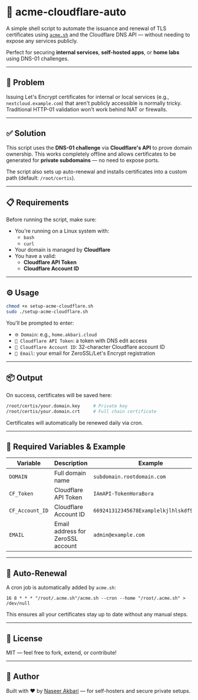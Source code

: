 # 🔐 acme-cloudflare-auto

A simple shell script to automate the issuance and renewal of TLS certificates using [`acme.sh`](https://github.com/acmesh-official/acme.sh) and the Cloudflare DNS API — without needing to expose any services publicly.

Perfect for securing **internal services**, **self-hosted apps**, or **home labs** using DNS-01 challenges.

---

## 📌 Problem

Issuing Let's Encrypt certificates for internal or local services (e.g., `nextcloud.example.com`) that aren't publicly accessible is normally tricky. Traditional HTTP-01 validation won't work behind NAT or firewalls.

---

## ✅ Solution

This script uses the **DNS-01 challenge** via **Cloudflare's API** to prove domain ownership. This works completely offline and allows certificates to be generated for **private subdomains** — no need to expose ports.

The script also sets up auto-renewal and installs certificates into a custom path (default: `/root/certis`).

---

## 📋 Requirements

Before running the script, make sure:

- You're running on a Linux system with:
  - `bash`
  - `curl`
- Your domain is managed by **Cloudflare**
- You have a valid:
  - **Cloudflare API Token**
  - **Cloudflare Account ID**

---

## ⚙️ Usage

```bash
chmod +x setup-acme-cloudflare.sh
sudo ./setup-acme-cloudflare.sh
```

You'll be prompted to enter:

- `🌐 Domain`: e.g., `home.akbari.cloud`
- `🔑 Cloudflare API Token`: a token with DNS edit access
- `🧾 Cloudflare Account ID`: 32-character Cloudflare account ID
- `📧 Email`: your email for ZeroSSL/Let's Encrypt registration

---

## 📦 Output

On success, certificates will be saved here:

```bash
/root/certis/your.domain.key     # Private key
/root/certis/your.domain.crt     # Full chain certificate
```

Certificates will automatically be renewed daily via cron.

---

## 🧾 Required Variables & Example

| Variable             | Description                        | Example                                     |
|----------------------|------------------------------------|---------------------------------------------|
| `DOMAIN`             | Full domain name                   | `subdomain.rootdomain.com`                      |
| `CF_Token`           | Cloudflare API Token               | `IAmAPI-TokenHoraBora`   |
| `CF_Account_ID`      | Cloudflare Account ID              | `669241312345678Examplelkjlhlskdf997eaf`          |
| `EMAIL`              | Email address for ZeroSSL account | `admin@example.com`                         |

---

## 🔄 Auto-Renewal

A cron job is automatically added by `acme.sh`:

```cron
16 8 * * * "/root/.acme.sh"/acme.sh --cron --home "/root/.acme.sh" > /dev/null
```

This ensures all your certificates stay up to date without any manual steps.

---

## 📜 License

MIT — feel free to fork, extend, or contribute!

---

## 🤝 Author

Built with ❤️ by [Naseer Akbari](https://naseer.akbari.cloud) — for self-hosters and secure private setups.
